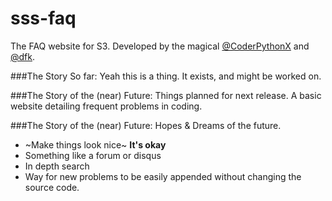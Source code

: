 # sss-faq
The FAQ website for S3. Developed by the magical [@CoderPythonX](https://github.com/tslnc04) and [@dfk](https://github.com/donovank).

###The Story So far:
Yeah this is a thing. It exists, and might be worked on.

###The Story of the (near) Future:
Things planned for next release.
A basic website detailing frequent problems in coding.

###The Story of the (near) Future:
Hopes & Dreams of the future.
* ~Make things look nice~ **It's okay**
* Something like a forum or disqus
* In depth search
* Way for new problems to be easily appended without changing the source code.
